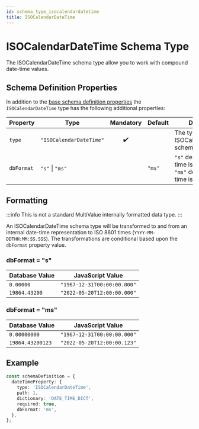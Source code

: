 ```yaml
---
id: schema_type_isocalendardatetime
title: ISOCalendarDateTime
---
```


# ISOCalendarDateTime Schema Type

The ISOCalendarDateTime schema type allow you to work with compound date-time values.

## Schema Definition Properties

In addition to the [base schema definition properties](../schema_basics#properties-common-to-all-schema-definitions) the `ISOCalendarDateTime` type has the following additional properties:

| Property   | Type                    |     Mandatory      | Default | Description                                                                                   |
| ---------- | ----------------------- | :----------------: | ------- | --------------------------------------------------------------------------------------------- |
| `type`     | `"ISOCalendarDateTime"` | :heavy_check_mark: |         | The type literal for an ISOCalendarDateTime schema type                                       |
| `dbFormat` | `"s"` \| `"ms"`         |                    | `"ms"`  | `"s"` denotes internal time is in seconds<br/>`"ms"` denotes internal time is in milliseconds |

## Formatting

:::info
This is not a standard MultiValue internally formatted data type.
:::

An ISOCalendarDateTime schema type will be transformed to and from an internal date-time representation to ISO 8601 times (`YYYY-MM-DDTHH:MM:SS.SSS`). The transformations are conditional based upon the `dbFormat` property value.

### dbFormat = "s"

| Database Value | JavaScript Value            |
| -------------- | --------------------------- |
| `0.00000`      | `"1967-12-31T00:00:00.000"` |
| `19864.43200`  | `"2022-05-20T12:00:00.000"` |

### dbFormat = "ms"

| Database Value   | JavaScript Value            |
| ---------------- | --------------------------- |
| `0.00000000`     | `"1967-12-31T00:00:00.000"` |
| `19864.43200123` | `"2022-05-20T12:00:00.123"` |

## Example

```ts
const schemaDefinition = {
  dateTimeProperty: {
    type: 'ISOCalendarDateTime',
    path: 1,
    dictionary: 'DATE_TIME_DICT',
    required: true,
    dbFormat: 'ms',
  },
};
```
